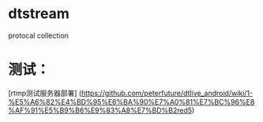 # dtstream
protocal collection

# 测试：
[rtmp测试服务器部署] (https://github.com/peterfuture/dtlive_android/wiki/1-%E5%A6%82%E4%BD%95%E6%BA%90%E7%A0%81%E7%BC%96%E8%AF%91%E5%B9%B6%E9%83%A8%E7%BD%B2red5)
